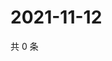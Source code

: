 # 2021-11-12

共 0 条

<!-- BEGIN WEIBO -->
<!-- 最后更新时间 Fri Nov 12 2021 11:12:02 GMT+0800 (China Standard Time) -->

<!-- END WEIBO -->

